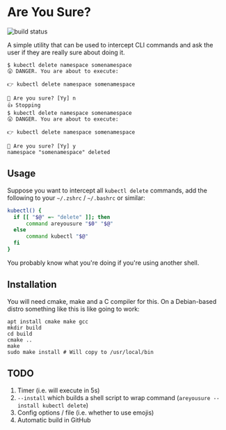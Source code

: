 # Are You Sure?

![build status](https://github.com/SStorm/areyousure/actions/workflows/build.yml/badge.svg)

A simple utility that can be used to intercept CLI commands and ask the user
if they are really sure about doing it.

```text
$ kubectl delete namespace somenamespace
😮 DANGER. You are about to execute: 

👉 kubectl delete namespace somenamespace

🤔 Are you sure? [Yy] n
👍 Stopping
$ kubectl delete namespace somenamespace
😮 DANGER. You are about to execute: 

👉 kubectl delete namespace somenamespace

🤔 Are you sure? [Yy] y
namespace "somenamespace" deleted
```

## Usage

Suppose you want to intercept all `kubectl delete` commands, add the following to your
`~/.zshrc` / `~/.bashrc` or similar:


```bash
kubectl() {
  if [[ "$@" =~ "delete" ]]; then
      command areyousure "$0" "$@"
  else
      command kubectl "$@"
  fi
}
```

You probably know what you're doing if you're using another shell.

## Installation

You will need cmake, make and a C compiler for this. On a Debian-based distro
something like this is like going to work:

```shell
apt install cmake make gcc
mkdir build
cd build
cmake ..
make
sudo make install # Will copy to /usr/local/bin
```

## TODO

1. Timer (i.e. will execute in 5s)
2. `--install` which builds a shell script to wrap command (`areyousure --install kubectl delete`)
3. Config options / file (i.e. whether to use emojis)
4. Automatic build in GitHub

